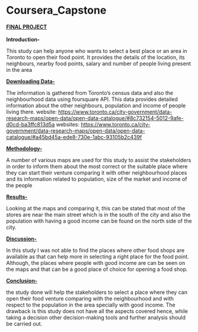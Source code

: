 # Coursera_Capstone
<h><b><u> FINAL PROJECT</u></b></h><br><br>
<b>Introduction-</b>

This study can help anyone who wants to select a best place or an area in Toronto to open their food point. It provides the details of the location, its neighbours, nearby food points, salary and number of people living present in the area  

<u><b>Downloading Data-</b></u>

The information is gathered from Toronto’s census data and also the neighbourhood data using foursquare API. This data provides detailed information about the other neighbours, population and income of people living there.
website: https://www.toronto.ca/city-government/data-research-maps/open-data/open-data-catalogue/#8c732154-5012-9afe-d0cd-ba3ffc813d5a
websites: https://www.toronto.ca/city-government/data-research-maps/open-data/open-data-catalogue/#a45bd45a-ede8-730e-1abc-93105b2c439f

 <u><b>Methodology-</b></u>
 
A number of various maps are used  for this study to assist the stakeholders in order to inform them about the most correct or the suitable place where they can start their venture comparing it with other neighbourhood places and its information related to population, size of the market and income of the people

 <u><b>Results-</b></u>
 
Looking at the maps and comparing it, this can be stated that most of the stores are near the main street which is in the south of the city and also the population with having a good income can be found on the north side of the city. 

<u><b>Discussion-</b></u>

In this study I was not able to find the places where other food shops are available as that can help more in selecting a right place for the food point. Although, the places where people with good income are can be seen on the maps and that can be a good place of choice for opening a food shop. 

<u><b>Conclusion-</b></u>

the study done will help the stakeholders to select a place where they can open their food venture comparing with the neighbourhood and with respect to the population in the area specially with good income. The drawback is this study does not have all the aspects covered hence, while taking a decision other decision-making tools and further analysis should be carried out.
